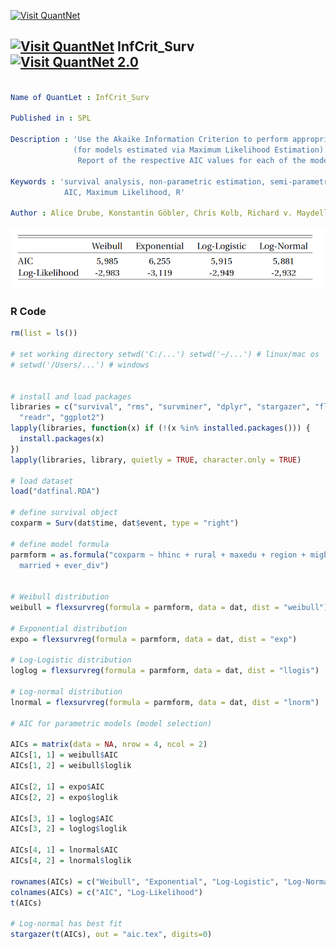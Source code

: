 
[<img src="https://github.com/QuantLet/Styleguide-and-FAQ/blob/master/pictures/banner.png" width="888" alt="Visit QuantNet">](http://quantlet.de/)


## [<img src="https://github.com/QuantLet/Styleguide-and-FAQ/blob/master/pictures/qloqo.png" alt="Visit QuantNet">](http://quantlet.de/) **InfCrit_Surv** [<img src="https://github.com/QuantLet/Styleguide-and-FAQ/blob/master/pictures/QN2.png" width="60" alt="Visit QuantNet 2.0">](http://quantlet.de/)
```yaml

Name of QuantLet : InfCrit_Surv

Published in : SPL

Description : 'Use the Akaike Information Criterion to perform appropriate model selection 
              (for models estimated via Maximum Likelihood Estimation).
               Report of the respective AIC values for each of the models.'

Keywords : 'survival analysis, non-parametric estimation, semi-parametric estimation, 
            AIC, Maximum Likelihood, R'

Author : Alice Drube, Konstantin Göbler, Chris Kolb, Richard v. Maydell

```
![Picture1](InfCrit.png)

### R Code

```R
rm(list = ls())

# set working directory setwd('C:/...') setwd('~/...') # linux/mac os
# setwd('/Users/...') # windows


# install and load packages
libraries = c("survival", "rms", "survminer", "dplyr", "stargazer", "flexsurv", 
  "readr", "ggplot2")
lapply(libraries, function(x) if (!(x %in% installed.packages())) {
  install.packages(x)
})
lapply(libraries, library, quietly = TRUE, character.only = TRUE)

# load dataset
load("datfinal.RDA")

# define survival object
coxparm = Surv(dat$time, dat$event, type = "right")

# define model formula
parmform = as.formula("coxparm ~ hhinc + rural + maxedu + region + migback + 
  married + ever_div")


# Weibull distribution
weibull = flexsurvreg(formula = parmform, data = dat, dist = "weibull")

# Exponential distribution
expo = flexsurvreg(formula = parmform, data = dat, dist = "exp")

# Log-Logistic distribution
loglog = flexsurvreg(formula = parmform, data = dat, dist = "llogis")

# Log-normal distribution
lnormal = flexsurvreg(formula = parmform, data = dat, dist = "lnorm")

# AIC for parametric models (model selection)

AICs = matrix(data = NA, nrow = 4, ncol = 2)
AICs[1, 1] = weibull$AIC
AICs[1, 2] = weibull$loglik

AICs[2, 1] = expo$AIC
AICs[2, 2] = expo$loglik

AICs[3, 1] = loglog$AIC
AICs[3, 2] = loglog$loglik

AICs[4, 1] = lnormal$AIC
AICs[4, 2] = lnormal$loglik

rownames(AICs) = c("Weibull", "Exponential", "Log-Logistic", "Log-Normal")
colnames(AICs) = c("AIC", "Log-Likelihood")
t(AICs)

# Log-normal has best fit
stargazer(t(AICs), out = "aic.tex", digits=0)
```
